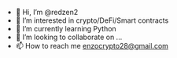 - 👋 Hi, I’m @redzen2
- 👀 I’m interested in crypto/DeFi/Smart contracts
- 🌱 I’m currently learning Python
- 💞️ I’m looking to collaborate on ...
- 📫 How to reach me enzocrypto28@gmail.com

<!---
redzen2/redzen2 is a ✨ special ✨ repository because its `README.md` (this file) appears on your GitHub profile.
You can click the Preview link to take a look at your changes.
--->
